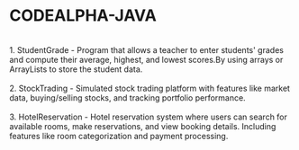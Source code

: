 # CODEALPHA-JAVA
<br>
1. StudentGrade - Program that allows a teacher to enter
students' grades and compute their average,
highest, and lowest scores.By using arrays or
ArrayLists to store the student data.
<br>
<br>
2. StockTrading - Simulated stock trading platform
with features like market data,
buying/selling stocks, and tracking portfolio
performance.
<br>
<br>
3. HotelReservation - Hotel reservation system where users can
search for available rooms, make reservations, and view
booking details. Including features like room
categorization and payment processing.